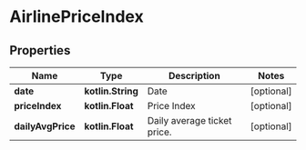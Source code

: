 
# AirlinePriceIndex

## Properties
Name | Type | Description | Notes
------------ | ------------- | ------------- | -------------
**date** | **kotlin.String** | Date |  [optional]
**priceIndex** | **kotlin.Float** | Price Index |  [optional]
**dailyAvgPrice** | **kotlin.Float** | Daily average ticket price. |  [optional]



